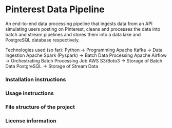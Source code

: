 # Pinterest Data Pipeline

An end-to-end data processing pipeline that ingests data from an API simulating users posting on Pinterest, cleans and processes the data into batch and stream pipelines and stores them into a data lake and PostgreSQL database respectively.

Technologies used (so far): 
Python -> Programming 
Apache Kafka -> Data Ingestion 
Apache Spark (Pyspark) -> Batch Data Processing
Apache Airflow -> Orchestrating Batch Processing Job
AWS S3/Boto3 -> Storage of Batch Data
PostgreSQL -> Storage of Stream Data

### Installation instructions
### Usage instructions
### File structure of the project
### License information